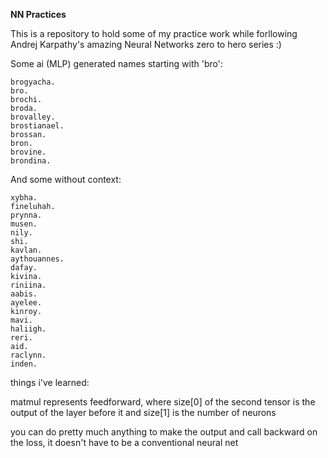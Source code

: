**NN Practices**

This is a repository to hold some of my practice work while forllowing Andrej Karpathy's amazing Neural Networks zero to hero series :)

Some ai (MLP) generated names starting with 'bro':
```
brogyacha.
bro.
brochi.
broda.
brovalley.
brostianael.
brossan.
bron.
brovine.
brondina.
```
And some without context:
```
xybha.
fineluhah.
prynna.
musen.
nily.
shi.
kavlan.
aythouannes.
dafay.
kivina.
riniina.
aabis.
ayelee.
kinroy.
mavi.
haliigh.
reri.
aid.
raclynn.
inden.
```
things i've learned:

matmul represents feedforward, where size[0] of the second tensor is the output of the layer before it and size[1] is the number of neurons

you can do pretty much anything to make the output and call backward on the loss, it doesn't have to be a conventional neural net

